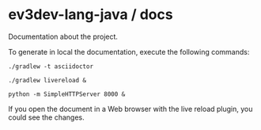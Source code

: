 # ev3dev-lang-java / docs

Documentation about the project.

To generate in local the documentation, execute the following commands:

```
./gradlew -t asciidoctor
```

```
./gradlew livereload & 
```

```
python -m SimpleHTTPServer 8000 &
```

If you open the document in a Web browser with the live reload plugin, you could see the changes.
